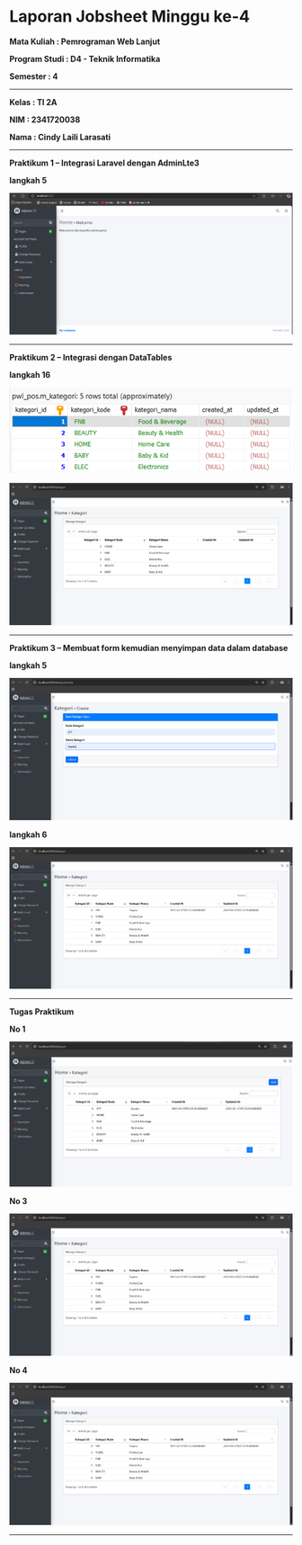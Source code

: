 # Laporan Jobsheet Minggu ke-4 
<b>Mata Kuliah : Pemrograman Web Lanjut</b></p>
<b>Program Studi : D4 - Teknik Informatika</b></p>
<b>Semester : 4</b>
<hr>
<b>Kelas : TI 2A</b></p>
<b>NIM : 2341720038</b></p>
<b>Nama : Cindy Laili Larasati</b>
<hr>

<b>Praktikum 1 – Integrasi Laravel dengan AdminLte3<b>
<p>langkah 5
<p align="center">
    <img src="Gambar/P1.png"></p>
<hr>

<b>Praktikum 2 – Integrasi dengan DataTables</b></p>
<p>langkah 16
<p align="center">
    <img src="Gambar/P2.15.png"></p>
    <img src="Gambar/P2.16.png"></p>
<hr>

<b>Praktikum 3 – Membuat form kemudian menyimpan data dalam database</b></p>
<p>langkah 5
<p align="center">
    <img src="Gambar/P3.5.png"></p>
<p>langkah 6
<p align="center">
    <img src="Gambar/P3.6.png"></p>
<hr>
 
 <b>Tugas Praktikum</b></p>
<p>No 1
<p align="center">
    <img src="Gambar/T1.png"></p>

<p>No 3 
<p align="center">
    <img src="Gambar/P3.6.png"></p>

<p>No 4 
<p align="center">
    <img src="Gambar/P3.6.png"></p>
<hr>